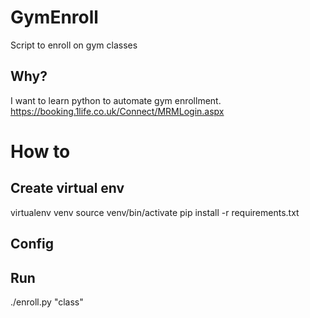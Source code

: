 # GymEnroll
Script to enroll on gym classes


## Why?

I want to learn python to automate gym enrollment.
https://booking.1life.co.uk/Connect/MRMLogin.aspx

# How to

## Create virtual env 

virtualenv venv 
source venv/bin/activate
pip install -r requirements.txt

## Config

## Run 

./enroll.py <user> <pass> "class"


